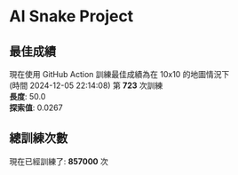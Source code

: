 
# AI Snake Project

## **最佳成績**
















































































































































































現在使用 GitHub Action 訓練最佳成績為在 10x10 的地圖情況下  
(時間 2024-12-05 22:14:08) 第 **723** 次訓練  
**長度**: 50.0  
**探索值**: 0.0267

































































































































































































































































































































































## 總訓練次數
現在已經訓練了: **857000** 次
